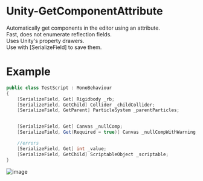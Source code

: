 # Unity-GetComponentAttribute
Automatically get components in the editor using an attribute.
</br> Fast, does not enumerate reflection fields.
</br> Uses Unity's property drawers.
</br> Use with [SerializeField] to save them.

# Example
```c#
public class TestScript : MonoBehaviour
{
    [SerializeField, Get] Rigidbody _rb;
    [SerializeField, GetChild] Collider _childCollider;
    [SerializeField, GetParent] ParticleSystem _parentParticles;


    [SerializeField, Get] Canvas _nullComp; 
    [SerializeField, Get(Required = true)] Canvas _nullCompWithWarning; 

    //errors
    [SerializeField, Get] int _value;
    [SerializeField, GetChild] ScriptableObject _scriptable;
}
```
![image](https://github.com/user-attachments/assets/71087fa8-0c0d-411a-b6bd-8f968d67bae6)
